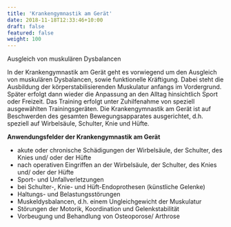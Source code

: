 ```yaml
---
title: 'Krankengymnastik am Gerät'
date: 2018-11-18T12:33:46+10:00
draft: false
featured: false
weight: 100
---
```


Ausgleich von muskulären Dysbalancen

In der Krankengymnastik am Gerät geht es vorwiegend um den Ausgleich von muskulären Dysbalancen, sowie funktionelle Kräftigung. Dabei steht die Ausbildung der körperstabilisierenden Muskulatur anfangs im Vordergrund. Später erfolgt dann wieder die Anpassung an den Alltag hinsichtlich Sport oder Freizeit. Das Training erfolgt unter Zuhilfenahme von speziell ausgewählten Trainingsgeräten. Die Krankengymnastik am Gerät ist auf Beschwerden des gesamten Bewegungsapparates ausgerichtet, d.h. speziell auf Wirbelsäule, Schulter, Knie und Hüfte.

**Anwendungsfelder der Krankengymnastik am Gerät**

- akute oder chronische Schädigungen der Wirbelsäule, der Schulter, des Knies und/ oder der Hüfte
- nach operativen Eingriffen an der Wirbelsäule, der Schulter, des Knies und/ oder der Hüfte
- Sport- und Unfallverletzungen
- bei Schulter-, Knie- und Hüft-Endoprothesen (künstliche Gelenke)
- Haltungs- und Belastungsstörungen
- Muskeldysbalancen, d.h. einem Ungleichgewicht der Muskulatur
- Störungen der Motorik, Koordination und Gelenkstabilität
- Vorbeugung und Behandlung von Osteoporose/ Arthrose

